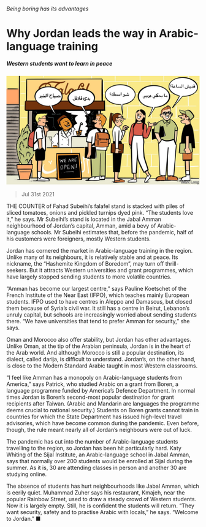 ###### Being boring has its advantages

# Why Jordan leads the way in Arabic-language training 

##### Western students want to learn in peace 

![image](images/20210731_MAD001_0.jpg) 

> Jul 31st 2021 

THE COUNTER of Fahad Subeihi’s falafel stand is stacked with piles of sliced tomatoes, onions and pickled turnips dyed pink. “The students love it,” he says. Mr Subeihi’s stand is located in the Jabal Amman neighbourhood of Jordan’s capital, Amman, amid a bevy of Arabic-language schools. Mr Subeihi estimates that, before the pandemic, half of his customers were foreigners, mostly Western students.

Jordan has cornered the market in Arabic-language training in the region. Unlike many of its neighbours, it is relatively stable and at peace. Its nickname, the “Hashemite Kingdom of Boredom”, may turn off thrill-seekers. But it attracts Western universities and grant programmes, which have largely stopped sending students to more volatile countries.


“Amman has become our largest centre,” says Pauline Koetschet of the French Institute of the Near East (IFPO), which teaches mainly European students. IFPO used to have centres in Aleppo and Damascus, but closed them because of Syria’s civil war. It still has a centre in Beirut, Lebanon’s unruly capital, but schools are increasingly worried about sending students there. “We have universities that tend to prefer Amman for security,” she says.

Oman and Morocco also offer stability, but Jordan has other advantages. Unlike Oman, at the tip of the Arabian peninsula, Jordan is in the heart of the Arab world. And although Morocco is still a popular destination, its dialect, called darija, is difficult to understand. Jordan’s, on the other hand, is close to the Modern Standard Arabic taught in most Western classrooms.

“I feel like Amman has a monopoly on Arabic-language students from America,” says Patrick, who studied Arabic on a grant from Boren, a language programme funded by America’s Defence Department. In normal times Jordan is Boren’s second-most popular destination for grant recipients after Taiwan. (Arabic and Mandarin are languages the programme deems crucial to national security.) Students on Boren grants cannot train in countries for which the State Department has issued high-level travel advisories, which have become common during the pandemic. Even before, though, the rule meant nearly all of Jordan’s neighbours were out of luck.

The pandemic has cut into the number of Arabic-language students travelling to the region, so Jordan has been hit particularly hard. Katy Whiting of the Sijal Institute, an Arabic-language school in Jabal Amman, says that normally over 200 students would be enrolled at Sijal during the summer. As it is, 30 are attending classes in person and another 30 are studying online.

The absence of students has hurt neighbourhoods like Jabal Amman, which is eerily quiet. Muhammad Zuher says his restaurant, Kmajeh, near the popular Rainbow Street, used to draw a steady crowd of Western students. Now it is largely empty. Still, he is confident the students will return. “They want security, safety and to practise Arabic with locals,” he says. “Welcome to Jordan.” ■

